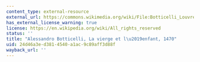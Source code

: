 ```yaml
---
content_type: external-resource
external_url: https://commons.wikimedia.org/wiki/File:Botticelli_Louvre_11.jpg
has_external_license_warning: true
license: https://en.wikipedia.org/wiki/All_rights_reserved
status: ''
title: "Alessandro Botticelli, La vierge et l\u2019enfant, 1470"
uid: 24d46a3e-d381-4540-a1ac-9c89aff3d88f
wayback_url: ''
---
```

